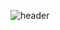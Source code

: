 ![header](https://capsule-render.vercel.app/api?type=${waving}&color=auto&height=${200}&section=header&text=${PortFolio}&fontSize=${50}&animation=${twinkling})
